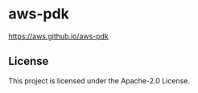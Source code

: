# aws-pdk

https://aws.github.io/aws-pdk

## License

This project is licensed under the Apache-2.0 License.
